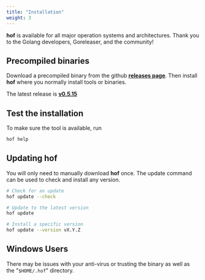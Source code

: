 ```yaml
---
title: "Installation"
weight: 3
---
```


__hof__ is available for all major operation systems
and architectures. Thank you to the Golang developers, Goreleaser, and the community!

## Precompiled binaries

Download a precompiled binary from the github
__[releases page](https://github.com/hofstadter-io/hof/releases)__.
Then install __hof__ where you normally install tools or binaries.

The latest release is __[v0.5.15](https://github.com/hofstadter-io/hof/releases/tag/v0.5.15)__


## Test the installation

To make sure the tool is available, run

```sh
hof help
```

## Updating __hof__

You will only need to manually download __hof__ once.
The update command can be used to check and install any version.

```sh
# Check for an update
hof update --check

# Update to the latest version
hof update

# Install a specific version
hof update --version vX.Y.Z
```


## Windows Users

There may be issues with your anti-virus or
trusting the binary as well as the "`$HOME/.hof`" directory.

